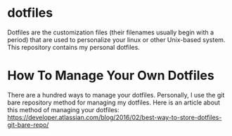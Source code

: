 # dotfiles
Dotfiles are the customization files (their filenames usually begin with a period) that are used to personalize your linux or other Unix-based system. This repository contains my personal dotfiles.

# How To Manage Your Own Dotfiles
There are a hundred ways to manage your dotfiles. Personally, I use the git bare repository method for managing my dotfiles. Here is an article about this method of managing your dotfiles: https://developer.atlassian.com/blog/2016/02/best-way-to-store-dotfiles-git-bare-repo/
